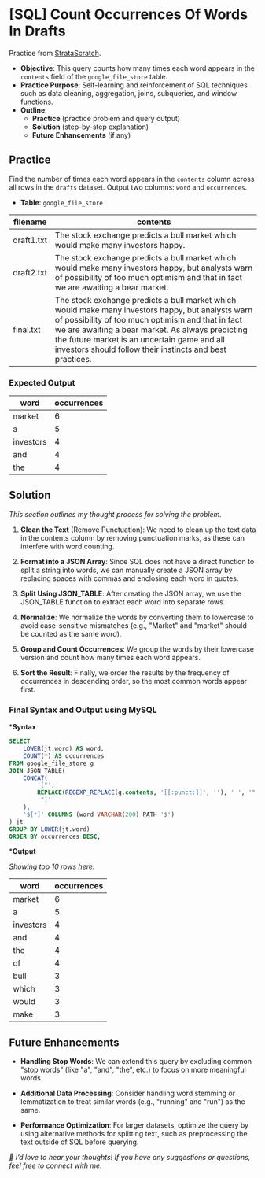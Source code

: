 # [SQL] Count Occurrences Of Words In Drafts

Practice from [StrataScratch](https://platform.stratascratch.com/coding/9817-find-the-number-of-times-each-word-appears-in-drafts?code_type=3). 

- **Objective**: This query counts how many times each word appears in the `contents` field of the `google_file_store` table.
- **Practice Purpose**: Self-learning and reinforcement of SQL techniques such as data cleaning, aggregation, joins, subqueries, and window functions.
- **Outline**: 
    - **Practice** (practice problem and query output)
    - **Solution** (step-by-step explanation)
    - **Future Enhancements** (if any)


## Practice 

Find the number of times each word appears in the `contents` column across all rows in the `drafts` dataset. Output two columns: `word` and `occurrences`.

- **Table**: `google_file_store`

|   filename   |   contents   |
|--------------|--------------|
|  draft1.txt  |	The stock exchange predicts a bull market which would make many investors happy.|
|  draft2.txt  |	The stock exchange predicts a bull market which would make many investors happy, but analysts warn of possibility of too much optimism and that in fact we are awaiting a bear market.|
|  final.txt   |	The stock exchange predicts a bull market which would make many investors happy, but analysts warn of possibility of too much optimism and that in fact we are awaiting a bear market. As always predicting the future market is an uncertain game and all investors should follow their instincts and best practices.|


### Expected Output

|  word   | occurrences |
|---------|-------------|
|  market |	     6      |
|    a    |      5      |
|investors|	     4      |
|  and    |    	 4      |
|  the    |	     4      |


## Solution

_This section outlines my thought process for solving the problem._

1. **Clean the Text** (Remove Punctuation): We need to clean up the text data in the contents column by removing punctuation marks, as these can interfere with word counting.

2. **Format into a JSON Array**: Since SQL does not have a direct function to split a string into words, we can manually create a JSON array by replacing spaces with commas and enclosing each word in quotes.

3. **Split Using JSON_TABLE**: After creating the JSON array, we use the JSON_TABLE function to extract each word into separate rows.

4. **Normalize**: We normalize the words by converting them to lowercase to avoid case-sensitive mismatches (e.g., "Market" and "market" should be counted as the same word).

5. **Group and Count Occurrences**: We group the words by their lowercase version and count how many times each word appears.

6. **Sort the Result**: Finally, we order the results by the frequency of occurrences in descending order, so the most common words appear first.


### Final Syntax and Output using MySQL

***Syntax**

```sql
SELECT 
    LOWER(jt.word) AS word,
    COUNT(*) AS occurrences
FROM google_file_store g
JOIN JSON_TABLE(
    CONCAT(
        '["',
        REPLACE(REGEXP_REPLACE(g.contents, '[[:punct:]]', ''), ' ', '","'),
        '"]'
    ),
    '$[*]' COLUMNS (word VARCHAR(200) PATH '$')
) jt
GROUP BY LOWER(jt.word)
ORDER BY occurrences DESC;
```

***Output**

_Showing top 10 rows here._

|  word   | occurrences |
|---------|-------------|
|  market |	     6      |
|    a    |      5      |
|investors|	     4      |
|   and   |    	 4      |
|   the   |	     4      |
|   of	  |	     4      |
|   bull  |	     3      |
|  which  |	     3      |
|  would  |	     3      |
|  make   |	     3      |


## Future Enhancements

- **Handling Stop Words**: We can extend this query by excluding common "stop words" (like "a", "and", "the", etc.) to focus on more meaningful words.

- **Additional Data Processing**: Consider handling word stemming or lemmatization to treat similar words (e.g., "running" and "run") as the same.

- **Performance Optimization**: For larger datasets, optimize the query by using alternative methods for splitting text, such as preprocessing the text outside of SQL before querying.


_💬 I’d love to hear your thoughts! If you have any suggestions or questions, feel free to connect with me._

